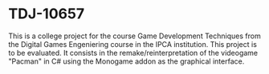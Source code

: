 # TDJ-10657
This is a college project for the course Game Development Techniques from the Digital Games Engeniering course in the IPCA institution.
This project is to be evaluated.
It consists in the remake/reinterpretation of the videogame "Pacman" in C# using the Monogame addon as the graphical interface.
